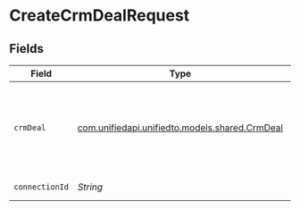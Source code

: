 # CreateCrmDealRequest


## Fields

| Field                                                                            | Type                                                                             | Required                                                                         | Description                                                                      |
| -------------------------------------------------------------------------------- | -------------------------------------------------------------------------------- | -------------------------------------------------------------------------------- | -------------------------------------------------------------------------------- |
| `crmDeal`                                                                        | [com.unifiedapi.unifiedto.models.shared.CrmDeal](../../models/shared/CrmDeal.md) | :heavy_minus_sign:                                                               | A deal represents an opportunity with companies and/or contacts                  |
| `connectionId`                                                                   | *String*                                                                         | :heavy_check_mark:                                                               | ID of the connection                                                             |